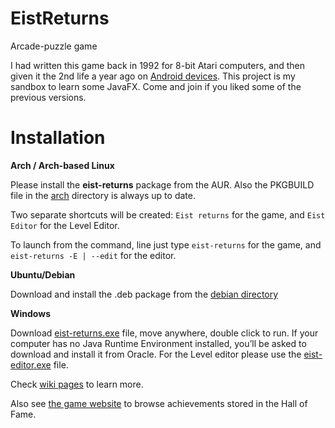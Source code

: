 # EistReturns
Arcade-puzzle game

I had written this game back in 1992 for 8-bit Atari computers, 
and then given it the 2nd life a year ago on [Android devices](https://play.google.com/store/apps/details?id=pl.nwg.dev.eist).
This project is my sandbox to learn some JavaFX. Come and join if you liked some of the previous 
versions.

Installation
===============

**Arch / Arch-based Linux**

Please install the **eist-returns** package from the AUR. Also the PKGBUILD file in the 
[arch](https://github.com/nwg-piotr/EistReturns/tree/master/arch) directory is always up to date. 

Two separate shortcuts will be created: `Eist returns` for the game, and `Eist Editor` for the Level Editor.

To launch from the command, line just type `eist-returns` for the game, and `eist-returns -E | --edit` for the editor.

**Ubuntu/Debian**

Download and install the .deb package from the [debian directory](https://github.com/nwg-piotr/EistReturns/tree/master/debian) 

**Windows**

Download [eist-returns.exe](https://github.com/nwg-piotr/EistReturns/raw/master/windows/eist-returns.exe) file,
move anywhere, double click to run. If your computer has no Java Runtime Environment installed, 
you’ll be asked to download and install it from Oracle. For the Level editor please use the 
[eist-editor.exe](https://github.com/nwg-piotr/EistReturns/raw/master/windows/eist-editor.exe) file.

Check [wiki pages](https://github.com/nwg-piotr/EistReturns/wiki) to learn more. 

Also see [the game website](http://nwg.pl/eist) to browse achievements stored in the Hall of Fame.